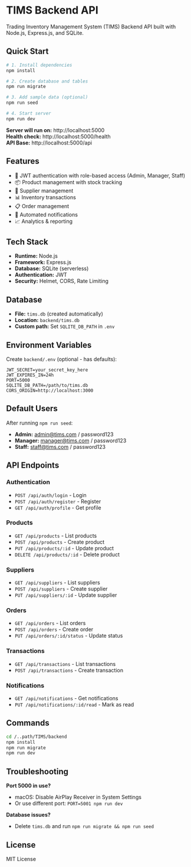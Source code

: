 # TIMS Backend API

Trading Inventory Management System (TIMS) Backend API built with Node.js, Express.js, and SQLite.

## Quick Start

```bash
# 1. Install dependencies
npm install

# 2. Create database and tables
npm run migrate

# 3. Add sample data (optional)
npm run seed

# 4. Start server
npm run dev
```

**Server will run on:** http://localhost:5000  
**Health check:** http://localhost:5000/health  
**API Base:** http://localhost:5000/api

## Features

- 🔐 JWT authentication with role-based access (Admin, Manager, Staff)
- 📦 Product management with stock tracking
- 🏢 Supplier management
- 📊 Inventory transactions
- 📋 Order management
- 🔔 Automated notifications
- 📈 Analytics & reporting

## Tech Stack

- **Runtime:** Node.js
- **Framework:** Express.js
- **Database:** SQLite (serverless)
- **Authentication:** JWT
- **Security:** Helmet, CORS, Rate Limiting

## Database

- **File:** `tims.db` (created automatically)
- **Location:** `backend/tims.db`
- **Custom path:** Set `SQLITE_DB_PATH` in `.env`

## Environment Variables

Create `backend/.env` (optional - has defaults):

```env
JWT_SECRET=your_secret_key_here
JWT_EXPIRES_IN=24h
PORT=5000
SQLITE_DB_PATH=/path/to/tims.db
CORS_ORIGIN=http://localhost:3000
```

## Default Users

After running `npm run seed`:

- **Admin:** admin@tims.com / password123
- **Manager:** manager@tims.com / password123  
- **Staff:** staff@tims.com / password123

## API Endpoints

### Authentication
- `POST /api/auth/login` - Login
- `POST /api/auth/register` - Register
- `GET /api/auth/profile` - Get profile

### Products
- `GET /api/products` - List products
- `POST /api/products` - Create product
- `PUT /api/products/:id` - Update product
- `DELETE /api/products/:id` - Delete product

### Suppliers
- `GET /api/suppliers` - List suppliers
- `POST /api/suppliers` - Create supplier
- `PUT /api/suppliers/:id` - Update supplier

### Orders
- `GET /api/orders` - List orders
- `POST /api/orders` - Create order
- `PUT /api/orders/:id/status` - Update status

### Transactions
- `GET /api/transactions` - List transactions
- `POST /api/transactions` - Create transaction

### Notifications
- `GET /api/notifications` - Get notifications
- `PUT /api/notifications/:id/read` - Mark as read

## Commands

```bash
cd /..path/TIMS/backend
npm install
npm run migrate
npm run dev
```

## Troubleshooting

**Port 5000 in use?**
- macOS: Disable AirPlay Receiver in System Settings
- Or use different port: `PORT=5001 npm run dev`

**Database issues?**
- Delete `tims.db` and run `npm run migrate && npm run seed`

## License

MIT License
